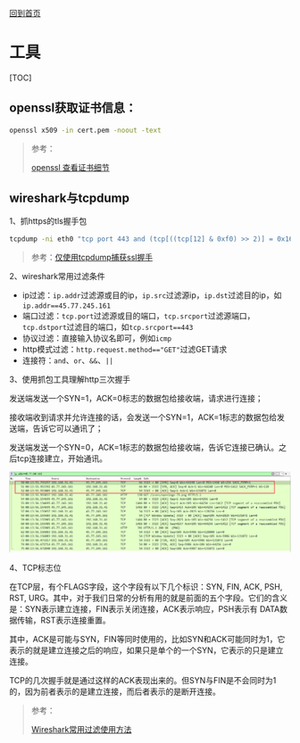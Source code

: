 [回到首页](../README.md)

# 工具

[TOC]

## openssl获取证书信息：

```bash
openssl x509 -in cert.pem -noout -text
```

> 参考：
>
> [openssl 查看证书细节](https://www.cnblogs.com/shenlinken/p/9968274.html)

## wireshark与tcpdump

1、抓https的tls握手包

```bash
tcpdump -ni eth0 "tcp port 443 and (tcp[((tcp[12] & 0xf0) >> 2)] = 0x16)"
```

>  参考：[仅使用tcpdump捕获ssl握手](https://www.thinbug.com/q/39624745)

2、wireshark常用过滤条件

- ip过滤：`ip.addr`过滤源或目的ip，`ip.src`过滤源ip，`ip.dst`过滤目的ip，如`ip.addr==45.77.245.161`
- 端口过滤：`tcp.port`过滤源或目的端口，`tcp.srcport`过滤源端口，`tcp.dstport`过滤目的端口，如`tcp.srcport==443`
- 协议过滤：直接输入协议名即可，例如`icmp`
- http模式过滤：`http.request.method=="GET"`过滤GET请求
- 连接符：`and`、`or`、`&&`、`||`

3、使用抓包工具理解http三次握手

发送端发送一个SYN=1，ACK=0标志的数据包给接收端，请求进行连接；

接收端收到请求并允许连接的话，会发送一个SYN=1，ACK=1标志的数据包给发送端，告诉它可以通讯了；

发送端发送一个SYN=0，ACK=1标志的数据包给接收端，告诉它连接已确认。之后tcp连接建立，开始通讯。

![image-20210716001431662](../imgs/image-20210716001431662.png)

4、TCP标志位

在TCP层，有个FLAGS字段，这个字段有以下几个标识：SYN, FIN, ACK, PSH, RST, URG。其中，对于我们日常的分析有用的就是前面的五个字段。它们的含义是：SYN表示建立连接，FIN表示关闭连接，ACK表示响应，PSH表示有 DATA数据传输，RST表示连接重置。

其中，ACK是可能与SYN，FIN等同时使用的，比如SYN和ACK可能同时为1，它表示的就是建立连接之后的响应，如果只是单个的一个SYN，它表示的只是建立连接。

TCP的几次握手就是通过这样的ACK表现出来的。但SYN与FIN是不会同时为1的，因为前者表示的是建立连接，而后者表示的是断开连接。

> 参考：
>
> [Wireshark常用过滤使用方法](https://www.cnblogs.com/nmap/p/6291683.html)
